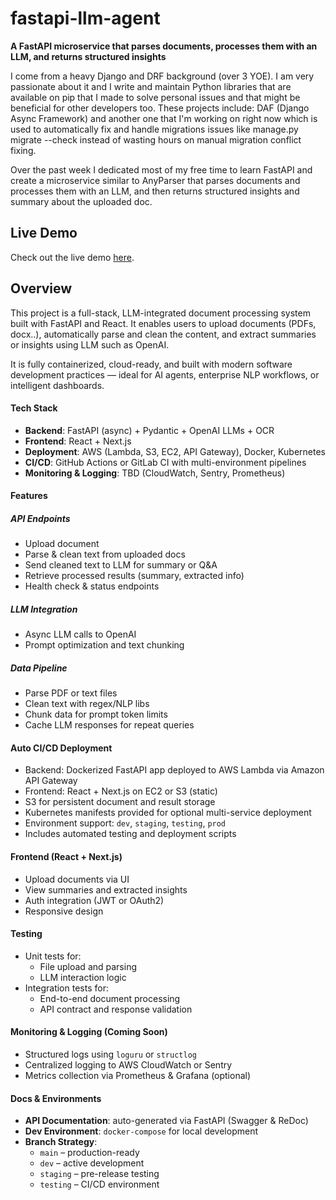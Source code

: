 # fastapi-llm-agent
**A FastAPI microservice that parses documents, processes them with an LLM, and returns structured insights**

I come from a heavy Django and DRF background (over 3 YOE).
I am very passionate about it and I write and maintain Python libraries that are available on pip that I made to solve personal issues and that might be beneficial for other developers too. These projects include: DAF (Django Async Framework) and another one that I'm working on right now which is used to automatically fix and handle migrations issues like manage.py migrate --check instead of wasting hours on manual migration conflict fixing.

Over the past week I dedicated most of my free time to learn FastAPI and create a microservice similar to AnyParser that parses documents and processes them with an LLM, and then returns structured insights and summary about the uploaded doc.

## Live Demo

Check out the live demo [here]().

## Overview

This project is a full-stack, LLM-integrated document processing system built with FastAPI and React. It enables users to upload documents (PDFs, docx..), automatically parse and clean the content, and extract summaries or insights using LLM such as OpenAI.

It is fully containerized, cloud-ready, and built with modern software development practices — ideal for AI agents, enterprise NLP workflows, or intelligent dashboards.

#### Tech Stack

- **Backend**: FastAPI (async) + Pydantic + OpenAI LLMs + OCR
- **Frontend**: React + Next.js
- **Deployment**: AWS (Lambda, S3, EC2, API Gateway), Docker, Kubernetes
- **CI/CD**: GitHub Actions or GitLab CI with multi-environment pipelines
- **Monitoring & Logging**: TBD (CloudWatch, Sentry, Prometheus)

#### Features

##### API Endpoints
- Upload document
- Parse & clean text from uploaded docs
- Send cleaned text to LLM for summary or Q&A
- Retrieve processed results (summary, extracted info)
- Health check & status endpoints

##### LLM Integration
- Async LLM calls to OpenAI
- Prompt optimization and text chunking

##### Data Pipeline
- Parse PDF or text files
- Clean text with regex/NLP libs
- Chunk data for prompt token limits
- Cache LLM responses for repeat queries

#### Auto CI/CD Deployment

- Backend: Dockerized FastAPI app deployed to AWS Lambda via Amazon API Gateway
- Frontend: React + Next.js on EC2 or S3 (static)
- S3 for persistent document and result storage
- Kubernetes manifests provided for optional multi-service deployment
- Environment support: `dev`, `staging`, `testing`, `prod`
- Includes automated testing and deployment scripts

#### Frontend (React + Next.js)

- Upload documents via UI
- View summaries and extracted insights
- Auth integration (JWT or OAuth2)
- Responsive design

#### Testing

- Unit tests for:
  - File upload and parsing
  - LLM interaction logic
- Integration tests for:
  - End-to-end document processing
  - API contract and response validation

#### Monitoring & Logging (Coming Soon)

- Structured logs using `loguru` or `structlog`
- Centralized logging to AWS CloudWatch or Sentry
- Metrics collection via Prometheus & Grafana (optional)

#### Docs & Environments

- **API Documentation**: auto-generated via FastAPI (Swagger & ReDoc)
- **Dev Environment**: `docker-compose` for local development
- **Branch Strategy**:
  - `main` – production-ready
  - `dev` – active development
  - `staging` – pre-release testing
  - `testing` – CI/CD environment
